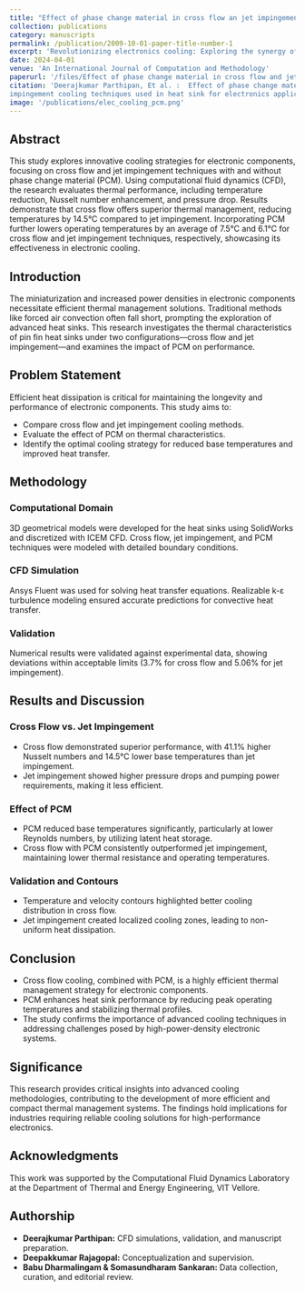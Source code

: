 ```yaml
---
title: "Effect of phase change material in cross flow an jet impingement cooling techniques used in heat sink for electronics application"
collection: publications
category: manuscripts
permalink: /publication/2009-10-01-paper-title-number-1
excerpt: 'Revolutionizing electronics cooling: Exploring the synergy of phase change materials and advanced heat sink designs for unparalleled thermal performance.'
date: 2024-04-01
venue: 'An International Journal of Computation and Methodology'
paperurl: '/files/Effect of phase change material in cross flow and jet impingement cooling techniques used in heat sink for electronics application-compressed.pdf'
citation: 'Deerajkumar Parthipan, Et al. :  Effect of phase change material in cross flow and jet
impingement cooling techniques used in heat sink for electronics application - 2024'
image: '/publications/elec_cooling_pcm.png'
---
```



## Abstract
This study explores innovative cooling strategies for electronic components, focusing on cross flow and jet impingement techniques with and without phase change material (PCM). Using computational fluid dynamics (CFD), the research evaluates thermal performance, including temperature reduction, Nusselt number enhancement, and pressure drop. Results demonstrate that cross flow offers superior thermal management, reducing temperatures by 14.5°C compared to jet impingement. Incorporating PCM further lowers operating temperatures by an average of 7.5°C and 6.1°C for cross flow and jet impingement techniques, respectively, showcasing its effectiveness in electronic cooling.

## Introduction
The miniaturization and increased power densities in electronic components necessitate efficient thermal management solutions. Traditional methods like forced air convection often fall short, prompting the exploration of advanced heat sinks. This research investigates the thermal characteristics of pin fin heat sinks under two configurations—cross flow and jet impingement—and examines the impact of PCM on performance.

## Problem Statement
Efficient heat dissipation is critical for maintaining the longevity and performance of electronic components. This study aims to:
- Compare cross flow and jet impingement cooling methods.
- Evaluate the effect of PCM on thermal characteristics.
- Identify the optimal cooling strategy for reduced base temperatures and improved heat transfer.

## Methodology
### Computational Domain
3D geometrical models were developed for the heat sinks using SolidWorks and discretized with ICEM CFD. Cross flow, jet impingement, and PCM techniques were modeled with detailed boundary conditions.

### CFD Simulation
Ansys Fluent was used for solving heat transfer equations. Realizable k-ε turbulence modeling ensured accurate predictions for convective heat transfer.

### Validation
Numerical results were validated against experimental data, showing deviations within acceptable limits (3.7% for cross flow and 5.06% for jet impingement).

## Results and Discussion
### Cross Flow vs. Jet Impingement
- Cross flow demonstrated superior performance, with 41.1% higher Nusselt numbers and 14.5°C lower base temperatures than jet impingement.
- Jet impingement showed higher pressure drops and pumping power requirements, making it less efficient.

### Effect of PCM
- PCM reduced base temperatures significantly, particularly at lower Reynolds numbers, by utilizing latent heat storage.
- Cross flow with PCM consistently outperformed jet impingement, maintaining lower thermal resistance and operating temperatures.

### Validation and Contours
- Temperature and velocity contours highlighted better cooling distribution in cross flow.
- Jet impingement created localized cooling zones, leading to non-uniform heat dissipation.

## Conclusion
- Cross flow cooling, combined with PCM, is a highly efficient thermal management strategy for electronic components.
- PCM enhances heat sink performance by reducing peak operating temperatures and stabilizing thermal profiles.
- The study confirms the importance of advanced cooling techniques in addressing challenges posed by high-power-density electronic systems.

## Significance
This research provides critical insights into advanced cooling methodologies, contributing to the development of more efficient and compact thermal management systems. The findings hold implications for industries requiring reliable cooling solutions for high-performance electronics.

## Acknowledgments
This work was supported by the Computational Fluid Dynamics Laboratory at the Department of Thermal and Energy Engineering, VIT Vellore.

## Authorship
- **Deerajkumar Parthipan:** CFD simulations, validation, and manuscript preparation.
- **Deepakkumar Rajagopal:** Conceptualization and supervision.
- **Babu Dharmalingam & Somasundharam Sankaran:** Data collection, curation, and editorial review.

